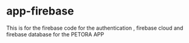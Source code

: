 # app-firebase
This is for the firebase code for the authentication , firebase cloud and firebase database for the PETORA APP
